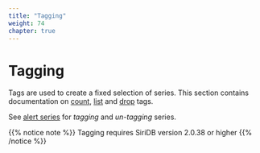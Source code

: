```yaml
---
title: "Tagging"
weight: 74
chapter: true
---
```


# Tagging

Tags are used to create a fixed selection of series. This section contains documentation on [count](./count_tags), [list](./list_tags) and [drop](./drop_tag) tags.

See [alert series](../series/alter_series) for *tagging* and *un-tagging* series.

{{% notice note %}}
Tagging requires SiriDB version 2.0.38 or higher
{{% /notice %}}